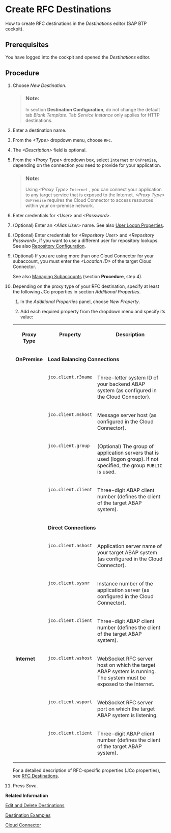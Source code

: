 <!-- loio9b3cc683cca944bd98346bef3181630e -->

# Create RFC Destinations

How to create RFC destinations in the *Destinations* editor \(SAP BTP cockpit\).



## Prerequisites

You have logged into the cockpit and opened the *Destinations* editor.



<a name="loio9b3cc683cca944bd98346bef3181630e__steps_j4g_jfb_pn"/>

## Procedure

1.  Choose *New Destination*.

    > ### Note:  
    > In section **Destination Configuration**, do not change the default tab *Blank Template*. Tab *Service Instance* only applies for HTTP destinations.

2.  Enter a destination name.

3.  From the *<Type\>* dropdown menu, choose `RFC`.

4.  The *<Description\>* field is optional.

5.  From the *<Proxy Type\>* dropdown box, select `Internet` or `OnPremise`, depending on the connection you need to provide for your application.

    > ### Note:  
    > Using *<Proxy Type\>* `Internet` , you can connect your application to any target service that is exposed to the Internet. *<Proxy Type\>* `OnPremise` requires the Cloud Connector to access resources within your on-premise network.

6.  Enter credentials for *<User\>* and *<Password\>*.

7.  \(Optional\) Enter an *<Alias User\>* name. See also [User Logon Properties](user-logon-properties-8b1e1c3.md).

8.  \(Optional\) Enter credentials for *<Repository User\>* and *<Repository Password\>*, if you want to use a different user for repository lookups. See also [Repository Configuration](repository-configuration-4c4b83b.md).

9.  \(Optional\) If you are using more than one Cloud Connector for your subaccount, you must enter the *<Location ID\>* of the target Cloud Connector.

    See also [Managing Subaccounts](managing-subaccounts-f16df12.md) \(section **Procedure**, step 4\).

10. Depending on the proxy type of your RFC destination, specify at least the following JCo properties in section *Additional Properties*.

    1.  In the *Additional Properties* panel, choose *New Property*.

    2.  Add each required property from the dropdown menu and specify its value:



    <table>
    <tr>
    <th valign="top">

    Proxy Type
    
    </th>
    <th valign="top">

    Property
    
    </th>
    <th valign="top">

    Description
    
    </th>
    </tr>
    <tr>
    <td valign="top" rowspan="9">
    
    **OnPremise**
    
    </td>
    <td valign="top" colspan="2">
    
    **Load Balancing Connections**
    
    </td>
    </tr>
    <tr>
    <td valign="top">
    
    `jco.client.r3name`
    
    </td>
    <td valign="top">
    
    Three-letter system ID of your backend ABAP system \(as configured in the Cloud Connector\).
    
    </td>
    </tr>
    <tr>
    <td valign="top">
    
    `jco.client.mshost`
    
    </td>
    <td valign="top">
    
    Message server host \(as configured in the Cloud Connector\).
    
    </td>
    </tr>
    <tr>
    <td valign="top">
    
    `jco.client.group`
    
    </td>
    <td valign="top">
    
    \(Optional\) The group of application servers that is used \(logon group\). If not specified, the group `PUBLIC` is used.
    
    </td>
    </tr>
    <tr>
    <td valign="top">
    
    `jco.client.client`
    
    </td>
    <td valign="top">
    
    Three-digit ABAP client number \(defines the client of the target ABAP system\).
    
    </td>
    </tr>
    <tr>
    <td valign="top" colspan="2">
    
    **Direct Connections**
    
    </td>
    </tr>
    <tr>
    <td valign="top">
    
    `jco.client.ashost`
    
    </td>
    <td valign="top">
    
    Application server name of your target ABAP system \(as configured in the Cloud Connector\).
    
    </td>
    </tr>
    <tr>
    <td valign="top">
    
    `jco.client.sysnr`
    
    </td>
    <td valign="top">
    
    Instance number of the application server \(as configured in the Cloud Connector\).
    
    </td>
    </tr>
    <tr>
    <td valign="top">
    
    `jco.client.client`
    
    </td>
    <td valign="top">
    
    Three-digit ABAP client number \(defines the client of the target ABAP system\).
    
    </td>
    </tr>
    <tr>
    <td valign="top" rowspan="3">
    
    **Internet**
    
    </td>
    <td valign="top">
    
    `jco.client.wshost`
    
    </td>
    <td valign="top">
    
    WebSocket RFC server host on which the target ABAP system is running. The system must be exposed to the Internet.
    
    </td>
    </tr>
    <tr>
    <td valign="top">
    
    `jco.client.wsport`
    
    </td>
    <td valign="top">
    
    WebSocket RFC server port on which the target ABAP system is listening.
    
    </td>
    </tr>
    <tr>
    <td valign="top">
    
    `jco.client.client`
    
    </td>
    <td valign="top">
    
    Three-digit ABAP client number \(defines the client of the target ABAP system\).
    
    </td>
    </tr>
    </table>
    
    For a detailed description of RFC-specific properties \(JCo properties\), see [RFC Destinations](rfc-destinations-238d027.md).

11. Press *Save*.


**Related Information**  


[Edit and Delete Destinations](edit-and-delete-destinations-372dee2.md "How to edit and delete destinations in the Destinations editor (SAP BTP cockpit).")

[Destination Examples](destination-examples-3a2d575.md "Find configuration examples for HTTP and RFC destinations in the Cloud Foundry environment, using different authentication types.")

[Cloud Connector](cloud-connector-e6c7616.md "Learn more about the Cloud Connector: features, scenarios and setup.")

